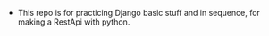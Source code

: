 * This repo is for practicing Django basic stuff and in sequence, for making a RestApi with python.
